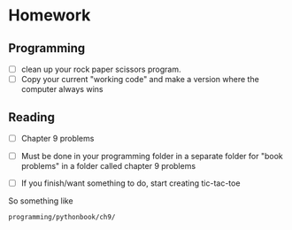 # Homework

## Programming
- [ ] clean up your rock paper scissors program.
- [ ] Copy your current "working code" and make a version where the computer always wins

## Reading
- [ ] Chapter 9 problems
- [ ] Must be done in your programming folder in a separate folder for "book problems" in a folder called chapter 9 problems

- [ ] If you finish/want something to do, start creating tic-tac-toe

So something like
```
programming/pythonbook/ch9/
```
